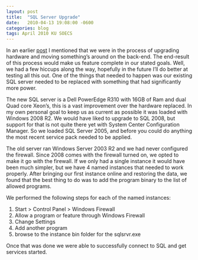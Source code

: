 ```yaml
---
layout: post
title:  "SQL Server Upgrade"
date:   2010-04-13 19:08:00 -0600
categories: blog
tags: April 2010 KU SOECS
---
```

In an earlier [post](2010-03-24-windows-2008rs-clustering.md) I mentioned that we were in the process of upgrading hardware and moving something’s around on the back-end. The end-result of this process would make us feature complete in our stated goals. Well, we had a few hiccups along the way, hopefully in the future I’ll do better at testing all this out. One of the things that needed to happen was our existing SQL server needed to be replaced with something that had significantly more power.

The new SQL server is a Dell PowerEdge R310 with 16GB of Ram and dual Quad core Xeon’s, this is a vast improvement over the hardware replaced. In my own personal goal to keep us as current as possible it was loaded with Windows 2008 R2. We would have liked to upgrade to SQL 2008, but support for that is not quite there yet with System Center Configuration Manager. So we loaded SQL Server 2005, and before you could do anything the most recent service pack needed to be applied.

The old server ran Windows Server 2003 R2 and we had never configured the firewall. Since 2008 comes with the firewall turned on, we opted to make it go with the firewall. If we only had a single instance it would have been much simpler, but we have 4 named instances that needed to work properly. After bringing our first instance online and restoring the data, we found that the best thing to do was to add the program binary to the list of allowed programs.

We performed the following steps for each of the named instances:

1. Start > Control Panel > Windows Firewall
2. Allow a program or feature through Windows Firewall
3. Change Settings
4. Add another program
5. browse to the instance bin folder for the sqlsrvr.exe

Once that was done we were able to successfully connect to SQL and get services started.

